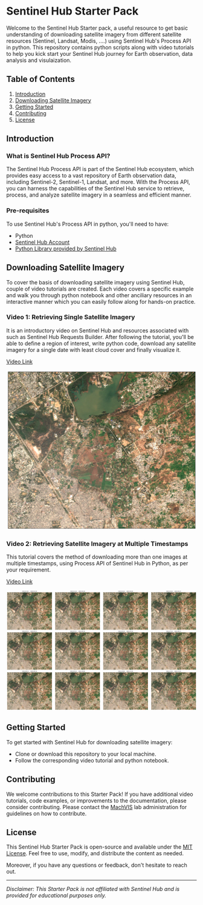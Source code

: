 # Sentinel Hub Starter Pack

Welcome to the Sentinel Hub Starter pack, a useful resource to get basic understanding of downloading satellite imagery from different satellite resources (Sentinel, Landsat, Modis, ....) using Sentinel Hub's Process API in python. This repository contains python scripts along with video tutorials to help you kick start your Sentinel Hub journey for Earth observation, data analysis and visulaization. 

## Table of Contents

1. [Introduction](#introduction)
2. [Downloading Satellite Imagery](#downloading-satellite-imagery)
3. [Getting Started](#getting-started)
4. [Contributing](#contributing)
5. [License](#license)

## Introduction

### What is Sentinel Hub Process API?

The Sentinel Hub Process API is part of the Sentinel Hub ecosystem, which provides easy access to a vast repository of Earth observation data, including Sentinel-2, Sentinel-1, Landsat, and more. With the Process API, you can harness the capabilities of the Sentinel Hub service to retrieve, process, and analyze satellite imagery in a seamless and efficient manner. 

### Pre-requisites

To use Sentinel Hub's Process API in python, you'll need to have:

- Python
- [Sentinel Hub Account](https://www.sentinel-hub.com/)
- [Python Library provided by Sentinel Hub](https://sentinelhub-py.readthedocs.io/en/latest/index.html) 


## Downloading Satellite Imagery

To cover the basis of downloading satellite imagery using Sentinel Hub, couple of video tutorials are created. Each video covers a specific example and walk you through python notebook and other anciliary resources in an interactive manner which you can easily follow along for hands-on practice.

### Video 1: Retrieving Single Satellite Imagery

It is an introductory video on Sentinel Hub and resources associated with such as Sentinel Hub Requests Builder. After following the tutorial, you'll be able to define a region of interest, write python code, download any satellite imagery for a single date with least cloud cover and finally visualize it.

[Video Link](https://youtu.be/HIbf_te9WIo?si=lwLJF_XcEuvnyUad)

![alt text](https://github.com/Vision-At-SEECS/Sentinel_Hub_Starter/blob/main/Single%20Date%20Imagery/clear_image.png)


### Video 2: Retrieving Satellite Imagery at Multiple Timestamps

This tutorial covers the method of downloading more than one images at multiple timestamps, using Process API of Sentinel Hub in Python, as per your requirement.

[Video Link](https://youtu.be/3umlk9X561M?si=-sNvUnHnRLonp0GB)

![alt text](https://github.com/Vision-At-SEECS/Sentinel_Hub_Starter/blob/main/Multi%20Timestamps%20Imagery/multiple_timestamps.png)


## Getting Started

To get started with Sentinel Hub for downloading satellite imagery:

- Clone or download this repository to your local machine.
- Follow the corresponding video tutorial and python notebook.

## Contributing

We welcome contributions to this Starter Pack! If you have additional video tutorials, code examples, or improvements to the documentation, please consider contributing. Please contact the [MachVIS](https://vision.seecs.edu.pk/) lab administration for guidelines on how to contribute.

## License

This Sentinel Hub Starter Pack is open-source and available under the [MIT License](LICENSE). Feel free to use, modify, and distribute the content as needed.

Moreover, if you have any questions or feedback, don't hesitate to reach out.

---
*Disclaimer: This Starter Pack is not affiliated with Sentinel Hub and is provided for educational purposes only.*
